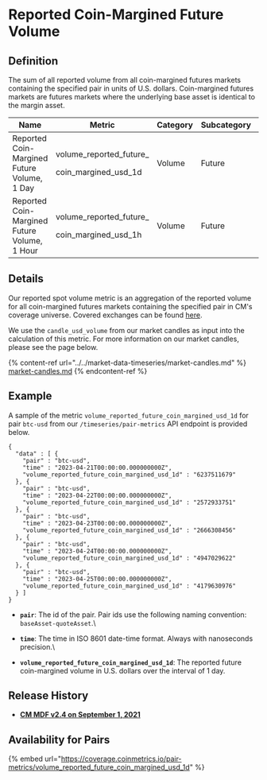 # Reported Coin-Margined Future Volume

## Definition

The sum of all reported volume from all coin-margined futures markets containing the specified pair in units of U.S. dollars. Coin-margined futures markets are futures markets where the underlying base asset is identical to the margin asset.[\
](https://docs.coinmetrics.io/asset-metrics/volume/volume\_reported\_future\_coin\_margined\_usd\_1d)

| Name                                         | Metric                                                    | Category | Subcategory | Type | Unit | Frequency |
| -------------------------------------------- | --------------------------------------------------------- | -------- | ----------- | ---- | ---- | --------- |
| Reported Coin-Margined Future Volume, 1 Day  | <p>volume_reported_future_</p><p>coin_margined_usd_1d</p> | Volume   | Future      | Sum  | USD  | 1d        |
| Reported Coin-Margined Future Volume, 1 Hour | <p>volume_reported_future_</p><p>coin_margined_usd_1h</p> | Volume   | Future      | Sum  | USD  | 1h        |

## Details

Our reported spot volume metric is an aggregation of the reported volume for all coin-margined futures markets containing the specified pair in CM's coverage universe. Covered exchanges can be found [here](../../market-data/all-exchanges.md).

We use the `candle_usd_volume` from our market candles as input into the calculation of this metric. For more information on our market candles, please see the page below.

{% content-ref url="../../market-data-timeseries/market-candles.md" %}
[market-candles.md](../../market-data-timeseries/market-candles.md)
{% endcontent-ref %}

## Example

A sample of the metric `volume_reported_future_coin_margined_usd_1d` for pair `btc-usd` from our `/timeseries/pair-metrics` API endpoint is provided below.

```
{
  "data" : [ {
    "pair" : "btc-usd",
    "time" : "2023-04-21T00:00:00.000000000Z",
    "volume_reported_future_coin_margined_usd_1d" : "6237511679"
  }, {
    "pair" : "btc-usd",
    "time" : "2023-04-22T00:00:00.000000000Z",
    "volume_reported_future_coin_margined_usd_1d" : "2572933751"
  }, {
    "pair" : "btc-usd",
    "time" : "2023-04-23T00:00:00.000000000Z",
    "volume_reported_future_coin_margined_usd_1d" : "2666308456"
  }, {
    "pair" : "btc-usd",
    "time" : "2023-04-24T00:00:00.000000000Z",
    "volume_reported_future_coin_margined_usd_1d" : "4947029622"
  }, {
    "pair" : "btc-usd",
    "time" : "2023-04-25T00:00:00.000000000Z",
    "volume_reported_future_coin_margined_usd_1d" : "4179630976"
  } ]
}
```

* **`pair`**: The id of the pair. Pair ids use the following naming convention: `baseAsset-quoteAsset`.\

* **`time`**: The time in ISO 8601 date-time format. Always with nanoseconds precision.\

* **`volume_reported_future_coin_margined_usd_1d`**: The reported future coin-margined volume in U.S. dollars over the interval of 1 day.

## Release History

* [**CM MDF v2.4 on September 1, 2021**](https://coinmetrics.io/cm-market-data-feed-v2-4-release-notes/)

## Availability for Pairs

{% embed url="https://coverage.coinmetrics.io/pair-metrics/volume_reported_future_coin_margined_usd_1d" %}
